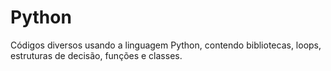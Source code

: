 # Python
Códigos diversos usando a linguagem Python, contendo bibliotecas, loops, estruturas de decisão, funções e classes.
